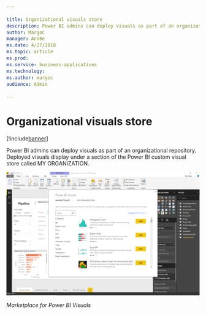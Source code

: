 ```yaml
---

title: Organizational visuals store
description: Power BI admins can deploy visuals as part of an organizational repository.
author: MargoC
manager: AnnBe
ms.date: 4/27/2018
ms.topic: article
ms.prod: 
ms.service: business-applications
ms.technology: 
ms.author: margoc
audience: Admin

---
```

#  Organizational visuals store 




[!include[banner](../../../includes/banner.md)]

Power BI admins can deploy visuals as part of an organizational repository.
Deployed visuals display under a section of the Power BI custom visual store
called MY ORGANIZATION.

![A screenshot of the marketplace for Power BI Visuals](media/organizational-visuals-store-1.png "A screenshot of the marketplace for Power BI Visuals")

*Marketplace for Power BI Visuals*




